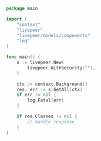 <!-- Start SDK Example Usage -->
```go
package main

import (
	"context"
	"livepeer"
	"livepeer/models/components"
	"log"
)

func main() {
	s := livepeer.New(
		livepeer.WithSecurity(""),
	)

	ctx := context.Background()
	res, err := s.GetAll(ctx)
	if err != nil {
		log.Fatal(err)
	}

	if res.Classes != nil {
		// handle response
	}
}

```
<!-- End SDK Example Usage -->